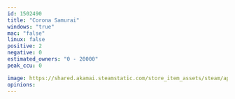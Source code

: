 ```yaml
---
id: 1502490
title: "Corona Samurai"
windows: "true"
mac: "false"
linux: false
positive: 2
negative: 0
estimated_owners: "0 - 20000"
peak_ccu: 0

image: https://shared.akamai.steamstatic.com/store_item_assets/steam/apps/1502490/header.jpg?t=1667232793
opinions:
---
```

